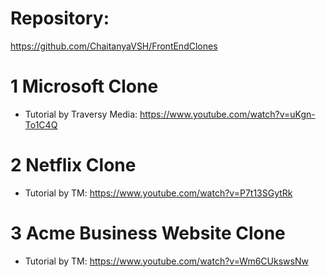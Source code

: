# Repository: 
https://github.com/ChaitanyaVSH/FrontEndClones

# 1 Microsoft Clone
* Tutorial by Traversy Media: https://www.youtube.com/watch?v=uKgn-To1C4Q

# 2 Netflix Clone
* Tutorial by TM: https://www.youtube.com/watch?v=P7t13SGytRk

# 3 Acme Business Website Clone
* Tutorial by TM: https://www.youtube.com/watch?v=Wm6CUkswsNw